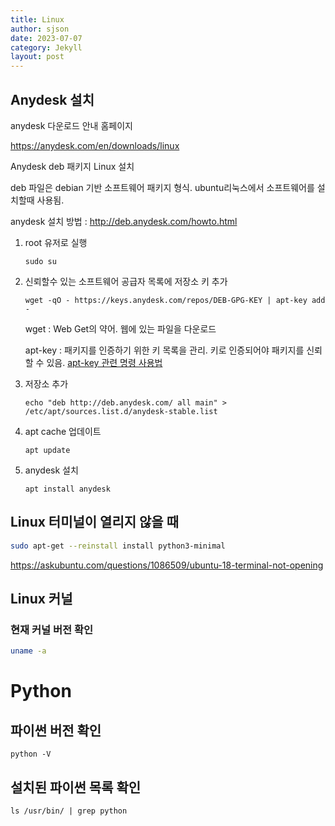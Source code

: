 ```yaml
---
title: Linux
author: sjson
date: 2023-07-07
category: Jekyll
layout: post
---
```




Anydesk 설치
-------------

anydesk 다운로드 안내 홈페이지

https://anydesk.com/en/downloads/linux

Anydesk deb 패키지 Linux 설치



deb 파일은 debian 기반 소프트웨어 패키지 형식. ubuntu리눅스에서 소프트웨어를 설치할때 사용됨. 

anydesk 설치 방법 : http://deb.anydesk.com/howto.html

1. root 유저로 실행
   ```
   sudo su
   ```

2. 신뢰할수 있는 소프트웨어 공급자 목록에 저장소 키 추가

   ```
   wget -qO - https://keys.anydesk.com/repos/DEB-GPG-KEY | apt-key add -
   ```

   wget : Web Get의 약어. 웹에 있는 파일을 다운로드

   apt-key : 패키지를 인증하기 위한 키 목록을 관리. 키로 인증되어야 패키지를 신뢰할 수 있음. [apt-key 관련 명령 사용법](https://weftnwarp.kr/site-it/archives/%EC%9A%B0%EB%B6%84%ED%88%ACubuntu-%ED%8C%A8%ED%82%A4%EC%A7%80-%EA%B4%80%EB%A6%AC-apt-key-%EB%AA%85%EB%A0%B9-%EC%82%AC%EC%9A%A9%EB%B2%95/)

   

3. 저장소 추가

   ```
   echo "deb http://deb.anydesk.com/ all main" > /etc/apt/sources.list.d/anydesk-stable.list
   ```

   

4. apt cache 업데이트

   ```
   apt update
   ```

   

5. anydesk 설치

   ```
   apt install anydesk
   ```



## Linux 터미널이 열리지 않을 때

```bash
sudo apt-get --reinstall install python3-minimal
```

https://askubuntu.com/questions/1086509/ubuntu-18-terminal-not-opening



## Linux 커널 

### 현재 커널 버전 확인

```bash
uname -a
```



# Python



## 파이썬 버전 확인

```
python -V
```



## 설치된 파이썬 목록 확인

```
ls /usr/bin/ | grep python
```

